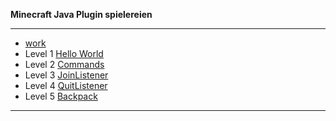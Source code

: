 **Minecraft Java Plugin spielereien**

---

* [work](https://github.com/dr-woitschek/minecraft/tree/main/JavaEdition/Plugins/work/)
* Level 1 [Hello World](https://github.com/dr-woitschek/minecraft/tree/main/JavaEdition/Plugins/mc-Hello-World/)
* Level 2 [Commands](https://github.com/dr-woitschek/minecraft/tree/main/JavaEdition/Plugins/mc-Commands/)
* Level 3 [JoinListener](https://github.com/dr-woitschek/minecraft/tree/main/JavaEdition/Plugins/mc-JoinListener/)
* Level 4 [QuitListener](https://github.com/dr-woitschek/minecraft/tree/main/JavaEdition/Plugins/mc-QuitListener/)
* Level 5 [Backpack](https://github.com/dr-woitschek/minecraft/tree/main/JavaEdition/Plugins/mc-Backpack/)

---

